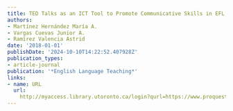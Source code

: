 ```yaml
---
title: TED Talks as an ICT Tool to Promote Communicative Skills in EFL Students
authors:
- Martínez Hernández María A.
- Vargas Cuevas Junior A.
- Ramírez Valencia Astrid
date: '2018-01-01'
publishDate: '2024-10-10T14:22:52.407928Z'
publication_types:
- article-journal
publication: '*English Language Teaching*'
links:
- name: URL
  url: 
    http://myaccess.library.utoronto.ca/login?qurl=https://www.proquest.com/docview/2461144026?accountid=14771&bdid=38382&_bd=L6YUZ1SHLzt2RM8Bgh2yMBlDG5o%3D
---
```

